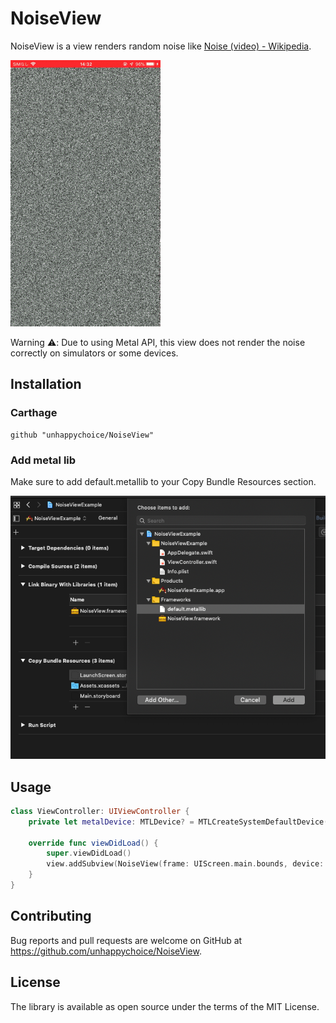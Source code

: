 # NoiseView

NoiseView is a view renders random noise like [Noise (video) - Wikipedia](https://en.wikipedia.org/wiki/Noise_(video)).

![[Noise](/Images/noise.gif)](/Images/noise.gif)

Warning ⚠️: Due to using Metal API, this view does not render the noise correctly on simulators or some devices.
 
## Installation

### Carthage
```
github "unhappychoice/NoiseView"
```

### Add metal lib

Make sure to add default.metallib to your Copy Bundle Resources section.

![[](/Images/lib_dependency.png)](/Images/lib_dependency.png)

## Usage

```swift
class ViewController: UIViewController {
    private let metalDevice: MTLDevice? = MTLCreateSystemDefaultDevice()
    
    override func viewDidLoad() {
        super.viewDidLoad()
        view.addSubview(NoiseView(frame: UIScreen.main.bounds, device: metalDevice))
    }
}
```

## Contributing
Bug reports and pull requests are welcome on GitHub at https://github.com/unhappychoice/NoiseView.

## License
The library is available as open source under the terms of the MIT License.
